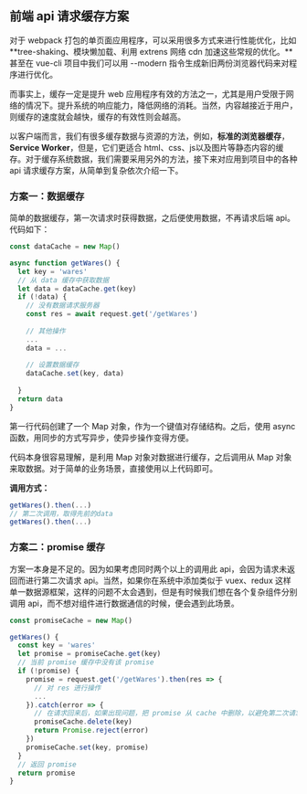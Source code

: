 ## 前端 api 请求缓存方案

对于 webpack 打包的单页面应用程序，可以采用很多方式来进行性能优化，比如 **tree-shaking、模块懒加载、利用 extrens 网络 cdn 加速这些常规的优化。**甚至在 vue-cli 项目中我们可以用 --modern 指令生成新旧两份浏览器代码来对程序进行优化。

而事实上，缓存一定是提升 web 应用程序有效的方法之一，尤其是用户受限于网络的情况下。提升系统的响应能力，降低网络的消耗。当然，内容越接近于用户，则缓存的速度就会越快，缓存的有效性则会越高。

以客户端而言，我们有很多缓存数据与资源的方法，例如，**标准的浏览器缓存**，**Service Worker**，但是，它们更适合 html、css、js以及图片等静态内容的缓存。对于缓存系统数据，我们需要采用另外的方法，接下来对应用到项目中的各种 api 请求缓存方案，从简单到复杂依次介绍一下。

### 方案一：数据缓存

简单的数据缓存，第一次请求时获得数据，之后便使用数据，不再请求后端 api。代码如下：

```js
const dataCache = new Map()

async function getWares() {
  let key = 'wares'
  // 从 data 缓存中获取数据
  let data = dataCache.get(key)
  if (!data) {
    // 没有数据请求服务器
    const res = await request.get('/getWares')
    
    // 其他操作
    ...
    data = ...
    
    // 设置数据缓存
    dataCache.set(key, data)
    
  }
  return data
}
```

第一行代码创建了一个 Map 对象，作为一个键值对存储结构。之后，使用 async 函数，用同步的方式写异步，使异步操作变得方便。

代码本身很容易理解，是利用 Map 对象对数据进行缓存，之后调用从 Map 对象来取数据。对于简单的业务场景，直接使用以上代码即可。

**调用方式：**

```js
getWares().then(...)
// 第二次调用，取得先前的data
getWares().then(...)
```

### 方案二：promise 缓存

方案一本身是不足的。因为如果考虑同时两个以上的调用此 api，会因为请求未返回而进行第二次请求 api。当然，如果你在系统中添加类似于 vuex、redux 这样单一数据源框架，这样的问题不太会遇到，但是有时候我们想在各个复杂组件分别调用 api，而不想对组件进行数据通信的时候，便会遇到此场景。

```js
const promiseCache = new Map()

getWares() {
  const key = 'wares'
  let promise = promiseCache.get(key)
  // 当前 promise 缓存中没有该 promise
  if (!promise) {
    promise = request.get('/getWares').then(res => {
      // 对 res 进行操作
      ...
    }).catch(error => {
      // 在请求回来后，如果出现问题，把 promise 从 cache 中删除，以避免第二次请求继续出错
      promiseCache.delete(key)
      return Promise.reject(error)
    })
    promiseCache.set(key, promise)
  }
  // 返回 promise
  return promise
}
```

